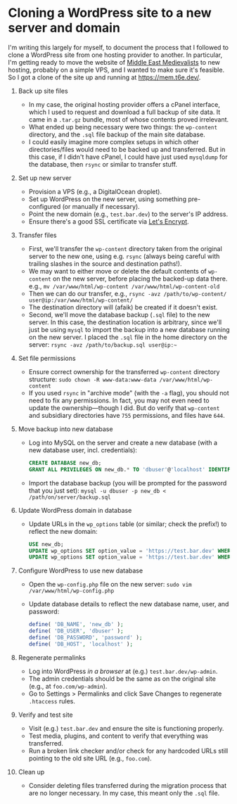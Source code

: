 # Cloning a WordPress site to a new server and domain

I'm writing this largely for myself, to document the process that I followed to clone a
WordPress site from one hosting provider to another. In particular, I'm getting ready to
move the website of [Middle East Medievalists](https://www.middleeastmedievalists.com/)
to new hosting, probably on a simple VPS, and I wanted to make sure it's feasible. So I
got a clone of the site up and running at <https://mem.t6e.dev/>.

1.  Back up site files

    - In my case, the original hosting provider offers a cPanel interface, which I used
      to request and download a full backup of site data. It came in a `.tar.gz` bundle,
      most of whose contents proved irrelevant.
    - What ended up being necessary were two things: the `wp-content` directory, and the
      `.sql` file backup of the main site database.
    - I could easily imagine more complex setups in which other directories/files would
      need to be backed up and transferred. But in this case, if I didn't have cPanel, I
      could have just used `mysqldump` for the database, then `rsync` or similar to
      transfer stuff.

2.  Set up new server

    - Provision a VPS (e.g., a DigitalOcean droplet).
    - Set up WordPress on the new server, using something pre-configured (or manually if
      necessary).
    - Point the new domain (e.g., `test.bar.dev`) to the server's IP address.
    - Ensure there's a good SSL certificate via
      [Let's Encrypt](https://letsencrypt.org/).

3.  Transfer files

    - First, we'll transfer the `wp-content` directory taken from the original server to
      the new one, using e.g. `rsync` (always being careful with trailing slashes in the
      source and destination paths!).
    - We may want to either move or delete the default contents of `wp-content` on the
      new server, before placing the backed-up data there. e.g.,
      `mv /var/www/html/wp-content /var/www/html/wp-content-old`
    - Then we can do our transfer, e.g.,
      `rsync -avz /path/to/wp-content/ user@ip:/var/www/html/wp-content/`
    - The destination directory will (afaik) be created if it doesn't exist.
    - Second, we'll move the database backup (`.sql` file) to the new server. In this
      case, the destination location is arbitrary, since we'll just be using `mysql` to
      import the backup into a new database running on the new server. I placed the
      `.sql` file in the home directory on the server:
      `rsync -avz /path/to/backup.sql user@ip:~`

4.  Set file permissions

    - Ensure correct ownership for the transferred `wp-content` directory structure:
      `sudo chown -R www-data:www-data /var/www/html/wp-content`
    - If you used `rsync` in "archive mode" (with the `-a` flag), you should not need to
      fix any permissions. In fact, you may not even need to update the ownership—though
      I did. But do verify that `wp-content` and subsidiary directories have `755`
      permissions, and files have `644`.

5.  Move backup into new database

    - Log into MySQL on the server and create a new database (with a new database user,
      incl. credentials):

      ```sql
      CREATE DATABASE new_db;
      GRANT ALL PRIVILEGES ON new_db.* TO 'dbuser'@'localhost' IDENTIFIED BY 'password';
      ```

    - Import the database backup (you will be prompted for the password that you just
      set): `mysql -u dbuser -p new_db < /path/on/server/backup.sql`

6.  Update WordPress domain in database

    - Update URLs in the `wp_options` table (or similar; check the prefix!) to reflect
      the new domain:

      ```sql
      USE new_db;
      UPDATE wp_options SET option_value = 'https://test.bar.dev' WHERE option_name = 'siteurl';
      UPDATE wp_options SET option_value = 'https://test.bar.dev' WHERE option_name = 'home';
      ```

7.  Configure WordPress to use new database

    - Open the `wp-config.php` file on the new server:
      `sudo vim /var/www/html/wp-config.php`
    - Update database details to reflect the new database name, user, and password:

      ```php
      define( 'DB_NAME', 'new_db' );
      define( 'DB_USER', 'dbuser' );
      define( 'DB_PASSWORD', 'password' );
      define( 'DB_HOST', 'localhost' );
      ```

8.  Regenerate permalinks

    - Log into WordPress _in a browser_ at (e.g.) `test.bar.dev/wp-admin`.
    - The admin credentials should be the same as on the original site (e.g., at
      `foo.com/wp-admin`).
    - Go to Settings > Permalinks and click Save Changes to regenerate `.htaccess`
      rules.

9.  Verify and test site

    - Visit (e.g.) `test.bar.dev` and ensure the site is functioning properly.
    - Test media, plugins, and content to verify that everything was transferred.
    - Run a broken link checker and/or check for any hardcoded URLs still pointing to
      the old site URL (e.g., `foo.com`).

10. Clean up

    - Consider deleting files transferred during the migration process that are no
      longer necessary. In my case, this meant only the `.sql` file.

